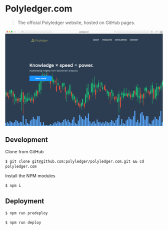 # Polyledger.com

> The official Polyledger website, hosted on GitHub pages.

<kbd><img src="https://github.com/polyledger/polyledger.com/blob/master/screenshot.png"></kbd>

## Development

Clone from GitHub

```
$ git clone git@github.com:polyledger/polyledger.com.git && cd polyledger.com
```

Install the NPM modules

```
$ npm i
```

## Deployment

```
$ npm run predeploy
```

```
$ npm run deploy
```
